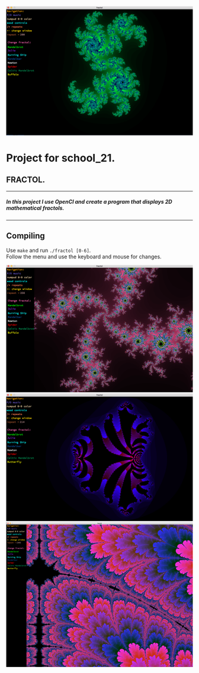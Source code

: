 ![Example](https://github.com/EmbodimentEvil/fractol/raw/master/image/julia1.png)
---
# Project for school_21.
## FRACTOL.
---
##### In this project I use OpenCl and create a program that displays 2D mathematical fractols.
---
## Compiling
Use `make` and run `./fractol [0-6]`.  
Follow the menu and use the keyboard and mouse for changes.

![Example](https://github.com/EmbodimentEvil/fractol/raw/master/image/julia2.png)
![Example](https://github.com/EmbodimentEvil/fractol/raw/master/image/spider.png)
![Example](https://github.com/EmbodimentEvil/fractol/raw/master/image/zoom2.png)
